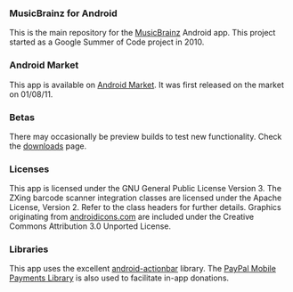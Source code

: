 ### MusicBrainz for Android

This is the main repository for the [MusicBrainz](http://www.musicbrainz.org) Android app. This project started as a Google Summer of Code project in 2010.

### Android Market

This app is available on [Android Market](https://market.android.com/details?id=org.musicbrainz.mobile). It was first released on the market on 01/08/11.

### Betas

There may occasionally be preview builds to test new functionality. Check the [downloads](https://github.com/jdamcd/MusicBrainzAndroid/downloads) page.

### Licenses

This app is licensed under the GNU General Public License Version 3.
The ZXing barcode scanner integration classes are licensed under the Apache License, Version 2.
Refer to the class headers for further details.
Graphics originating from [androidicons.com](https://www.androidicons.com) are included under the Creative Commons Attribution 3.0 Unported License.

### Libraries

This app uses the excellent [android-actionbar](https://github.com/johannilsson/android-actionbar) library. The [PayPal Mobile Payments Library](https://www.x.com/community/ppx/sdks) is also used to facilitate in-app donations.